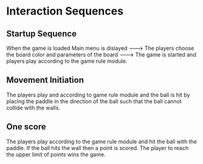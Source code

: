 # Interaction Sequences

## Startup Sequence

When the game is loaded
Main menu is dislayed ---> The players choose the board color and parameters
of the board ---> The game is started and players  play according to the 
game rule module.

## Movement Initiation

The players play and according to game rule module
and the ball is hit by placing the paddle in the direction of the ball
such  that the ball cannot collide with the walls.


## One score

The players play according to the game rule module and hit the
ball with the paddle. If the ball hits the wall
then a point is scored.
The player to reach the upper limit of points wins the game.
